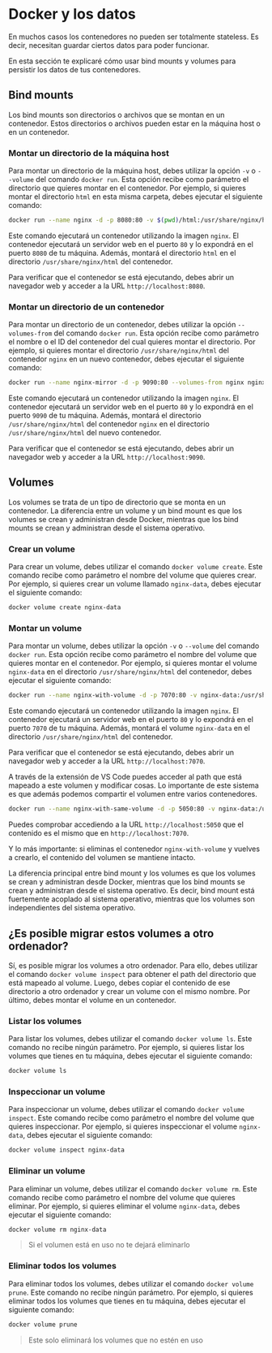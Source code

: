 # Docker y los datos

En muchos casos los contenedores no pueden ser totalmente stateless. Es decir, necesitan guardar ciertos datos para poder funcionar.

En esta sección te explicaré cómo usar bind mounts y volumes para persistir los datos de tus contenedores.

## Bind mounts

Los bind mounts son directorios o archivos que se montan en un contenedor. Estos directorios o archivos pueden estar en la máquina host o en un contenedor.

### Montar un directorio de la máquina host

Para montar un directorio de la máquina host, debes utilizar la opción `-v` o `--volume` del comando `docker run`. Esta opción recibe como parámetro el directorio que quieres montar en el contenedor. Por ejemplo, si quieres montar el directorio `html` en esta misma carpeta, debes ejecutar el siguiente comando:

```bash
docker run --name nginx -d -p 8080:80 -v $(pwd)/html:/usr/share/nginx/html nginx
```

Este comando ejecutará un contenedor utilizando la imagen `nginx`. El contenedor ejecutará un servidor web en el puerto `80` y lo expondrá en el puerto `8080` de tu máquina. Además, montará el directorio `html` en el directorio `/usr/share/nginx/html` del contenedor.

Para verificar que el contenedor se está ejecutando, debes abrir un navegador web y acceder a la URL `http://localhost:8080`.

### Montar un directorio de un contenedor

Para montar un directorio de un contenedor, debes utilizar la opción `--volumes-from` del comando `docker run`. Esta opción recibe como parámetro el nombre o el ID del contenedor del cual quieres montar el directorio. Por ejemplo, si quieres montar el directorio `/usr/share/nginx/html` del contenedor `nginx` en un nuevo contenedor, debes ejecutar el siguiente comando:

```bash
docker run --name nginx-mirror -d -p 9090:80 --volumes-from nginx nginx
```

Este comando ejecutará un contenedor utilizando la imagen `nginx`. El contenedor ejecutará un servidor web en el puerto `80` y lo expondrá en el puerto `9090` de tu máquina. Además, montará el directorio `/usr/share/nginx/html` del contenedor `nginx` en el directorio `/usr/share/nginx/html` del nuevo contenedor.

Para verificar que el contenedor se está ejecutando, debes abrir un navegador web y acceder a la URL `http://localhost:9090`.

## Volumes

Los volumes se trata de un tipo de directorio que se monta en un contenedor. La diferencia entre un volume y un bind mount es que los volumes se crean y administran desde Docker, mientras que los bind mounts se crean y administran desde el sistema operativo.

### Crear un volume

Para crear un volume, debes utilizar el comando `docker volume create`. Este comando recibe como parámetro el nombre del volume que quieres crear. Por ejemplo, si quieres crear un volume llamado `nginx-data`, debes ejecutar el siguiente comando:

```bash
docker volume create nginx-data
```

### Montar un volume

Para montar un volume, debes utilizar la opción `-v` o `--volume` del comando `docker run`. Esta opción recibe como parámetro el nombre del volume que quieres montar en el contenedor. Por ejemplo, si quieres montar el volume `nginx-data` en el directorio `/usr/share/nginx/html` del contenedor, debes ejecutar el siguiente comando:

```bash
docker run --name nginx-with-volume -d -p 7070:80 -v nginx-data:/usr/share/nginx/html nginx
```

Este comando ejecutará un contenedor utilizando la imagen `nginx`. El contenedor ejecutará un servidor web en el puerto `80` y lo expondrá en el puerto `7070` de tu máquina. Además, montará el volume `nginx-data` en el directorio `/usr/share/nginx/html` del contenedor.

Para verificar que el contenedor se está ejecutando, debes abrir un navegador web y acceder a la URL `http://localhost:7070`.

A través de la extensión de VS Code puedes acceder al path que está mapeado a este volumen y modificar cosas. Lo importante de este sistema es que además podemos compartir el volumen entre varios contenedores.

```bash
docker run --name nginx-with-same-volume -d -p 5050:80 -v nginx-data:/usr/share/nginx/html nginx
```

Puedes comprobar accediendo a la URL `http://localhost:5050` que el contenido es el mismo que en `http://localhost:7070`.

Y lo más importante: si eliminas el contenedor `nginx-with-volume` y vuelves a crearlo, el contenido del volumen se mantiene intacto.

La diferencia principal entre bind mount y los volumes es que los volumes se crean y administran desde Docker, mientras que los bind mounts se crean y administran desde el sistema operativo. Es decir, bind mount está fuertemente acoplado al sistema operativo, mientras que los volumes son independientes del sistema operativo.

## ¿Es posible migrar estos volumes a otro ordenador?

Sí, es posible migrar los volumes a otro ordenador. Para ello, debes utilizar el comando `docker volume inspect` para obtener el path del directorio que está mapeado al volume. Luego, debes copiar el contenido de ese directorio a otro ordenador y crear un volume con el mismo nombre. Por último, debes montar el volume en un contenedor.

### Listar los volumes

Para listar los volumes, debes utilizar el comando `docker volume ls`. Este comando no recibe ningún parámetro. Por ejemplo, si quieres listar los volumes que tienes en tu máquina, debes ejecutar el siguiente comando:

```bash
docker volume ls
```

### Inspeccionar un volume

Para inspeccionar un volume, debes utilizar el comando `docker volume inspect`. Este comando recibe como parámetro el nombre del volume que quieres inspeccionar. Por ejemplo, si quieres inspeccionar el volume `nginx-data`, debes ejecutar el siguiente comando:

```bash
docker volume inspect nginx-data
```

### Eliminar un volume

Para eliminar un volume, debes utilizar el comando `docker volume rm`. Este comando recibe como parámetro el nombre del volume que quieres eliminar. Por ejemplo, si quieres eliminar el volume `nginx-data`, debes ejecutar el siguiente comando:

```bash
docker volume rm nginx-data
```

>Si el volumen está en uso no te dejará eliminarlo

### Eliminar todos los volumes

Para eliminar todos los volumes, debes utilizar el comando `docker volume prune`. Este comando no recibe ningún parámetro. Por ejemplo, si quieres eliminar todos los volumes que tienes en tu máquina, debes ejecutar el siguiente comando:

```bash
docker volume prune
```

>Este solo eliminará los volumes que no estén en uso